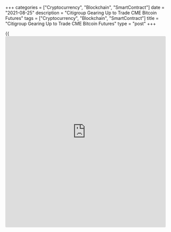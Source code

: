 +++
categories = ["Cryptocurrency", "Blockchain", "SmartContract"]
date = "2021-08-25"
description = "Citigroup Gearing Up to Trade CME Bitcoin Futures"
tags = ["Cryptocurrency", "Blockchain", "SmartContract"]
title = "Citigroup Gearing Up to Trade CME Bitcoin Futures"
type = "post"
+++

{{<iframe id="large-banner" src="https://www.bounty.group/#slide=21.0" width="100%" height="600" scrolling="no" style="border: 0px solid rgb(216, 221, 230); border-radius: 3px;">}}

![Citigroup Gearing Up to Trade CME Bitcoin Futures][1]

U.S. banking giant Citigroup (NYSE: C) is awaiting regulatory approval
to begin trading [bitcoin](https://www.letsplayfx.com/blog/forex-for-bitcoin/) (BTC, -3.36%) futures contracts on the Chicago
Mercantile Exchange (CME), according to a source within the bank who
asked to remain nameless.

The bank is said to be fielding a surge in client demand for
cryptocurrency exposure as [bitcoin](https://www.letsplayfx.com/blog/forex-for-bitcoin/) again mounts a climb toward $50,000.
Citi, which is still working through the necessary regulatory approvals,
would join fellow megabank Goldman Sachs in offering [bitcoin](https://www.letsplayfx.com/blog/forex-for-bitcoin/) futures
trading.

A second person familiar with cryptocurrency derivatives markets said
Citi is actively recruiting people to join a crypto-focused team in
London, adding: “The team is likely to win approval to begin trading CME
[bitcoin](https://www.letsplayfx.com/blog/forex-for-bitcoin/) futures first and then [bitcoin](https://www.letsplayfx.com/blog/forex-for-bitcoin/) exchange-traded notes (ETNs).”
“Given the many questions around regulatory frameworks, supervisory
expectations and other factors, we are being very thoughtful about our
approach,” a Citigroup spokesperson told CoinDesk via email. “We are
presently considering products such as futures for some of our
institutional clients, as these operate under strong regulatory
frameworks.”

_Source:[FXPro][2]_

   1. /files/downloads/c/d/a/cda024609094cad75f20ac30e408d10d_9587dc40a513fc086197a02383568187.jpg
   2. /geturl/index/0512676991ee3eb1c211eb08f692f952a8169797/